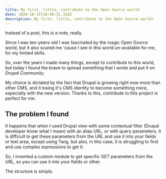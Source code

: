 ```yaml
---
title: My first, little, contribute to the Open Source world!
date: 2020-10-31T18:48:31.326Z
description: My first, little, contribute to the Open Source world!
---
```

Instead of a post, this is a note, really.

Since I was ten-years-old I was fascinated by the magic Open Source world, but it also scared me 'cause I see in this world un-available for me, for my limited skills. 

So, over the years I made many things, except to contribute to this world, but today I found the brave to spread something that I wrote and put it on *Drupal Community*.

My choice is dictated by the fact that Drupal is growing right now more than other CMS, and it losing it's CMS identity to become something more, especially with the new version. Thanks to this, contribute to this project is perfect for me.

## The problem I found

It happens that when I used Drupal view with some contextual filter (Drupal developer know what I mean) with an alias URL, or with query parameters, it is difficult to get these parameters from the URL and use it into your fields or text area, except using Twig, but also, in this case, it is struggling to find and use complex expressions to get it. 

So, I invented a custom module to get specific GET parameters from the URL, so you can use it into your fields or other. 

The structure is simple.